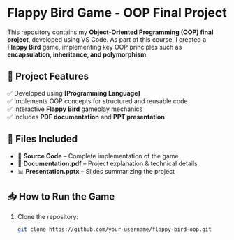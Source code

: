 # Flappy Bird Game - OOP Final Project

This repository contains my **Object-Oriented Programming (OOP) final project**, developed using VS Code. As part of this course, I created a **Flappy Bird** game, implementing key OOP principles such as **encapsulation, inheritance, and polymorphism**.

## 🚀 Project Features
✅ Developed using **[Programming Language]**  
✅ Implements OOP concepts for structured and reusable code  
✅ Interactive **Flappy Bird** gameplay mechanics  
✅ Includes **PDF documentation** and **PPT presentation**  

## 📂 Files Included
- 📂 **Source Code** – Complete implementation of the game  
- 📄 **Documentation.pdf** – Project explanation & technical details  
- 📊 **Presentation.pptx** – Slides summarizing the project  

## 📥 How to Run the Game
1. Clone the repository:
   ```sh
   git clone https://github.com/your-username/flappy-bird-oop.git
